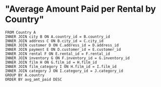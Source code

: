 # "Average Amount Paid per Rental by Country"

``` SELECT DISTINCT A.country, avg(E.amount) AS avg_amt_paid
FROM Country A
INNER JOIN city B ON A.country_id = B.country_id
INNER JOIN address C ON B.city_id = C.city_id
INNER JOIN customer D ON C.address_id = D.address_id
INNER JOIN payment E ON D.customer_id = E.customer_id
INNER JOIN rental F ON E.rental_id = F.rental_id
INNER JOIN inventory G ON F.inventory_id = G.inventory_id
INNER JOIN film H ON G.film_id = H.film_id
INNER JOIN film_category I ON H.film_id = I.film_id
INNER JOIN category J ON I.category_id = J.category_id
GROUP BY A.country
ORDER BY avg_amt_paid DESC
```